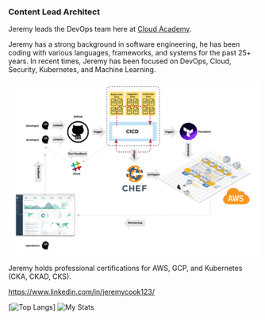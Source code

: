 ### Content Lead Architect
Jeremy leads the DevOps team here at [Cloud Academy](https://cloudacademy.com/).

Jeremy has a strong background in software engineering, he has been coding with various languages, frameworks, and systems for the past 25+ years. In recent times, Jeremy has been focused on DevOps, Cloud, Security, Kubernetes, and Machine Learning.

![DevOps](./images/devops.png)

Jeremy holds professional certifications for AWS, GCP, and Kubernetes (CKA, CKAD, CKS).

https://www.linkedin.com/in/jeremycook123/

[![Top Langs](https://github-readme-stats.vercel.app/api/top-langs/?username=jeremycook123)]
![My Stats](https://github-readme-stats.vercel.app/api?username=jeremycook123)
